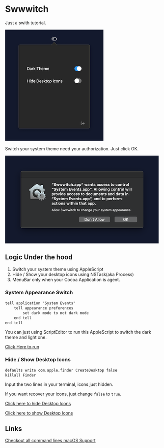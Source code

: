 # Swwwitch


Just a swith tutorial.


![Interface-c300](.assets/main.png)


Switch your system theme need your authorization. Just click OK.

![System Event-c300](.assets/systemEvent.png)


## Logic Under the hood

1. Switch your system theme using AppleScript
2. Hide / Show your desktop icons using NSTask(aka Process)
3. MenuBar only when your Cocoa Application is agent.


### System Appearance Switch

``` AppleScript
tell application "System Events"
	tell appearance preferences
		set dark mode to not dark mode
	end tell
end tell
```

You can just using ScriptEditor to run this AppleScript to switch the dark theme and light one.

[Click Here to run](#applescript://com.apple.scripteditor?action=new&name=Change%20Theme&script=tell%20application%20%22System%20Events%22%0D%09tell%20appearance%20preferences%0D%09%09set%20dark%20mode%20to%20not%20dark%20mode%0D%09end%20tell%0Dend%20tell)


### Hide / Show Desktop Icons

```Shell
defaults write com.apple.finder CreateDesktop false
killall Finder
```

Input the two lines in your terminal, icons just hidden.

If you want recover your icons, just change `false` to `true`.

[Click here to hide Desktop Icons](#applescript://com.apple.scripteditor?action=new&name=Hide%20Desktop%20Icons&script=tell%20application%20%22Terminal%22%0D%20%20%20%20do%20script%20%22defaults%20write%20com.apple.finder%20CreateDesktop%20false%3b%20killall%20Finder%22%0Dend%20tell)

[Click here to show Desktop Icons](#applescript://com.apple.scripteditor?action=new&name=Hide%20Desktop%20Icons&script=tell%20application%20%22Terminal%22%0D%20%20%20%20do%20script%20%22defaults%20write%20com.apple.finder%20CreateDesktop%20true%3b%20killall%20Finder%22%0Dend%20tell)


## Links

[Checkout all command lines macOS Support](https://ss64.com/osx/)